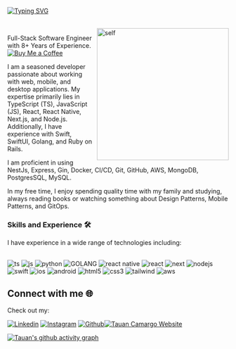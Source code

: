 [![Typing SVG](https://readme-typing-svg.demolab.com?font=Fira+Code&pause=1000&random=false&width=435&lines=Hello%2C+I'm+Tauan+FullStack+developer%C2%A0%E2%9C%A8)](https://git.io/typing-svg)

<br/>
<a href="https://github.com/tauantcamargo"><img align="right" src="https://avatars.githubusercontent.com/u/16005211?s=400&u=03d25cfe5b4b2551f05e99b15f32d0610d9e60d3&v=4" align="left" width="300" alt="self"/></a>


Full-Stack Software Engineer with 8+ Years of Experience.             [![Buy Me a Coffee](https://img.shields.io/badge/Buy%20Me%20a%20Coffee-orange?logo=buy-me-a-coffee&style=for-the-badge)](https://buymeacoffee.com/tauantcamargo)

I am a seasoned developer passionate about working with web, mobile, and desktop applications. My expertise primarily lies in TypeScript (TS), JavaScript (JS), React, React Native, Next.js, and Node.js. Additionally, I have experience with Swift, SwiftUI, Golang, and Ruby on Rails.

I am proficient in using NestJs, Express, Gin, Docker, CI/CD, Git, GitHub, AWS, MongoDB, PostgresSQL, MySQL.

In my free time, I enjoy spending quality time with my family and studying, always reading books or watching something about Design Patterns, Mobile Patterns, and GitOps.

### Skills and Experience 🛠️

I have experience in a wide range of technologies including:

<div style="display: inline_block"><br/>
  <img alig="center" alt="ts" src="https://img.shields.io/badge/TypeScript-007ACC?style=for-the-badge&logo=typescript&logoColor=white"/>
  <img alig="center" alt="js" src="https://img.shields.io/badge/JavaScript-F7DF1E?style=for-the-badge&logo=javascript&logoColor=black"/>
  <img alig="center" alt="python" src="https://img.shields.io/badge/Python-3776AB?style=for-the-badge&logo=python&logoColor=green"/>
  <img alig="center" alt="GOLANG" src="https://img.shields.io/badge/go-%2300ADD8.svg?style=for-the-badge&logo=go&logoColor=white"/>
  <img alig="center" alt="react native" src="https://img.shields.io/badge/React_Native-20232A?style=for-the-badge&logo=react&logoColor=61DAFB"/>
  <img alig="center" alt="react" src="https://img.shields.io/badge/React-20232A?style=for-the-badge&logo=react&logoColor=61DAFB"/>
  <img alig="center" alt="next" src="https://img.shields.io/badge/Next-20232A?style=for-the-badge&logo=reacts&logoColor=61DAFB"/>
  <img alig="center" alt="nodejs" src="https://img.shields.io/badge/Node.js-43853D?style=for-the-badge&logo=node.js&logoColor=white"/>
  <img alig="center" alt="swift" src="https://img.shields.io/badge/Swift-FA7343?style=for-the-badge&logo=swift&logoColor=white"/>
  <img alig="center" alt="ios" src="https://img.shields.io/badge/iOS-000000?style=for-the-badge&logo=ios&logoColor=white"/>
  <img alig="center" alt="android" src="https://img.shields.io/badge/Android-3DDC84?style=for-the-badge&logo=android&logoColor=white"/>
  <img alig="center" alt="html5" src="https://img.shields.io/badge/HTML5-E34F26?style=for-the-badge&logo=html5&logoColor=white"/>
  <img alig="center" alt="css3" src="https://img.shields.io/badge/CSS3-1572B6?style=for-the-badge&logo=css3&logoColor=white"/>
  <img alig="center" alt="tailwind" src="https://img.shields.io/badge/Tailwind_CSS-38B2AC?style=for-the-badge&logo=tailwind-css&logoColor=white"/>
  <img alig="center" alt="aws" src="https://img.shields.io/badge/Amazon_AWS-232F3E?style=for-the-badge&logo=amazon-aws&logoColor=white"/>
</div>

## Connect with me 🌐

Check out my:

[![Linkedin](https://img.shields.io/badge/LinkedIn-0077B5?style=for-the-badge&logo=linkedin&logoColor=white)](https://www.linkedin.com/in/tauan-tathiell/) [![Instagram](https://img.shields.io/badge/Instagram-E4405F?style=for-the-badge&logo=instagram&logoColor=white)](https://www.instagram.com/tauantcamargo.dev) [![Github](https://img.shields.io/badge/Github-E5505E?style=for-the-badge&logo=github&logoColor=white)](https://www.github.com/tauantcamargo)[![Tauan Camargo Website](https://img.shields.io/badge/TauanTCamargo-000000?style=for-the-badge&logo=react&logoColor=white)](https://bunchsoftware.dev)

[![Tauan's github activity graph](https://github-readme-activity-graph.vercel.app/graph?username=tauantcamargo)](https://github.com/tauantcamargo/github-readme-activity-graph)


